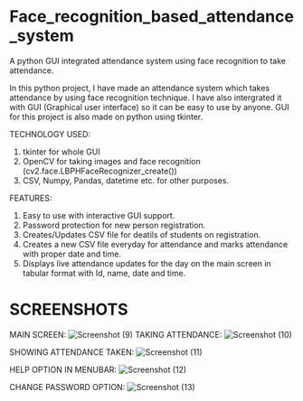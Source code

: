 # Face_recognition_based_attendance_system
A python GUI integrated attendance system using face recognition to take attendance.

In this python project, I have made an attendance system which takes attendance by using face recognition technique. I have also intergrated it with GUI (Graphical user interface) so it can be easy to use by anyone. GUI for this project is also made on python using tkinter.

TECHNOLOGY USED:
1) tkinter for whole GUI
2) OpenCV for taking images and face recognition (cv2.face.LBPHFaceRecognizer_create())
3) CSV, Numpy, Pandas, datetime etc. for other purposes.

FEATURES:
1) Easy to use with interactive GUI support.
2) Password protection for new person registration.
3) Creates/Updates CSV file for deatils of students on registration.
4) Creates a new CSV file everyday for attendance and marks attendance with proper date and time.
5) Displays live attendance updates for the day on the main screen in tabular format with Id, name, date and time.

# SCREENSHOTS
MAIN SCREEN:
![Screenshot (9)]([https://user-images.githubusercontent.com/37211676/58502149-97ec2a00-81a3-11e9-9658-8968da396c2e.png)
TAKING ATTENDANCE:
![Screenshot (10)](https://user-images.githubusercontent.com/37211676/58502149-97ec2a00-81a3-11e9-9658-8968da396c2e.png)

SHOWING ATTENDANCE TAKEN:
![Screenshot (11)](https://user-images.githubusercontent.com/37211676/58502151-9884c080-81a3-11e9-9a90-fec29940ee5a.png)

HELP OPTION IN MENUBAR:
![Screenshot (12)](https://user-images.githubusercontent.com/37211676/58502152-991d5700-81a3-11e9-861a-9115526010c2.png)

CHANGE PASSWORD OPTION:
![Screenshot (13)](https://user-images.githubusercontent.com/37211676/58502146-97539380-81a3-11e9-8536-0c68160ecc55.png)
